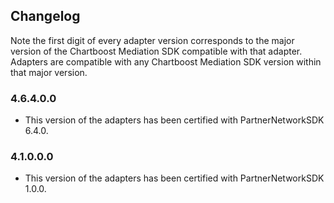 ## Changelog

Note the first digit of every adapter version corresponds to the major version of the Chartboost Mediation SDK compatible with that adapter. 
Adapters are compatible with any Chartboost Mediation SDK version within that major version.

### 4.6.4.0.0
- This version of the adapters has been certified with PartnerNetworkSDK 6.4.0.

### 4.1.0.0.0
- This version of the adapters has been certified with PartnerNetworkSDK 1.0.0.

